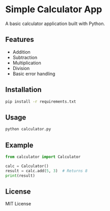 # Simple Calculator App

A basic calculator application built with Python.

## Features

- Addition
- Subtraction  
- Multiplication
- Division
- Basic error handling

## Installation

```bash
pip install -r requirements.txt
```

## Usage

```bash
python calculator.py
```

## Example

```python
from calculator import Calculator

calc = Calculator()
result = calc.add(5, 3)  # Returns 8
print(result)
```

## License

MIT License
